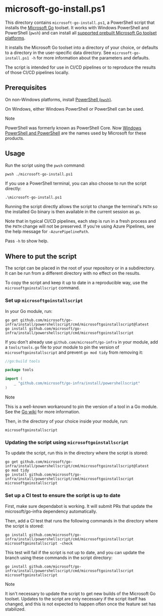 # microsoft-go-install.ps1

This directory contains `microsoft-go-install.ps1`, a PowerShell script that installs the [Microsoft Go](https://github.com/microsoft/go) toolset.
It works with Windows PowerShell and PowerShell (`pwsh`) and can install all [supported prebuilt Microsoft Go toolset platforms](https://github.com/microsoft/go?tab=readme-ov-file#download-and-install).

It installs the Microsoft Go toolset into a directory of your choice, or defaults to a directory in the user-specific data directory.
See `microsoft-go-install.ps1 -h` for more information about the parameters and defaults.

The script is intended for use in CI/CD pipelines or to reproduce the results of those CI/CD pipelines locally.

## Prerequisites

On non-Windows platforms, install [PowerShell (`pwsh`)](https://learn.microsoft.com/en-us/powershell/scripting/install/installing-powershell).

On Windows, either Windows PowerShell or PowerShell can be used.

> [!NOTE]
> PowerShell was formerly known as PowerShell Core.
> Now [Windows PowerShell and PowerShell](https://learn.microsoft.com/en-us/powershell/scripting/what-is-windows-powershell) are the names used by Microsoft for these products.

## Usage

Run the script using the `pwsh` command:

```bash
pwsh ./microsoft-go-install.ps1
```

If you use a PowerShell terminal, you can also choose to run the script directly:

```
.\microsoft-go-install.ps1
```

Running the script directly allows the script to change the terminal's `PATH` so the installed Go binary is then available in the current session as `go`.

Note that in typical CI/CD pipelines, each step is run in a fresh process and the `PATH` change will not be preserved.
If you're using Azure Pipelines, see the help message for `-AzurePipelinePath`.

Pass `-h` to show help.

## Where to put the script

The script can be placed in the root of your repository or in a subdirectory.
It can be run from a different directory with no effect on the results.

To copy the script and keep it up to date in a reproducible way, use the `microsoftgoinstallscript` command.

### Set up `microsoftgoinstallscript`

In your Go module, run:

```
go get github.com/microsoft/go-infra/install/powershellscript/cmd/microsoftgoinstallscript@latest
go install github.com/microsoft/go-infra/install/powershellscript/cmd/microsoftgoinstallscript
```

If you don't already use `github.com/microsoft/go-infra` in your module, add a `tools/tools.go` file to your module to pin the version of `microsoftgoinstallscript` and prevent `go mod tidy` from removing it:

```go
//go:build tools

package tools

import (
    _ "github.com/microsoft/go-infra/install/powershellscript"
)
```

> [!NOTE]
> This is a well-known workaround to pin the version of a tool in a Go module.
> See the [Go wiki](https://go.dev/wiki/Modules#how-can-i-track-tool-dependencies-for-a-module) for more information.

Then, in the directory of your choice inside your module, run:

```
microsoftgoinstallscript
```

### Updating the script using `microsoftgoinstallscript`

To update the script, run this in the directory where the script is stored:

```
go get github.com/microsoft/go-infra/install/powershellscript/cmd/microsoftgoinstallscript@latest
go mod tidy
go install github.com/microsoft/go-infra/install/powershellscript/cmd/microsoftgoinstallscript
microsoftgoinstallscript
```

### Set up a CI test to ensure the script is up to date

First, make sure dependabot is working.
It will submit PRs that update the microsoft/go-infra dependency automatically.

Then, add a CI test that runs the following commands in the directory where the script is stored:

```
go install github.com/microsoft/go-infra/install/powershellscript/cmd/microsoftgoinstallscript
microsoftgoinstallscript -check
```

This test will fail if the script is not up to date, and you can update the branch using these commands in the script directory:

```
go install github.com/microsoft/go-infra/install/powershellscript/cmd/microsoftgoinstallscript
microsoftgoinstallscript
```

> [!NOTE]
> It isn't necessary to update the script to get new builds of the Microsoft Go toolset.
> Updates to the script are only necessary if the script itself has changed, and this is not expected to happen often once the feature set has stabilized.
